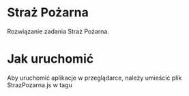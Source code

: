 # Straż Pożarna

Rozwiązanie zadania Straż Pożarna.

# Jak uruchomić

Aby uruchomić aplikacje w przeglądarce, należy umieścić plik StrazPozarna.js w tagu <script> <\script> w pustym pliku html.

```html
<html>
<head>

</head>
<body>
  <script src="StrazPozarna.js"></script>
</body>
</html>

```
